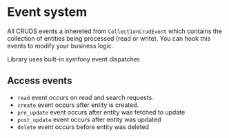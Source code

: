 # Event system

All CRUDS events a inhereted from `CollectionCrudEvent` which contains the collection
of entities being processed (read or write). You can hook this events to modify your 
business logic.

Library uses built-in symfony event dispatcher.

## Access events

* `read` event occurs on read and search requests.
* `create` event occurs after entity is created.
* `pre_update` event occurs after entity was fetched to update
* `post_update` event occurs after entity was updated
* `delete` event occurs before entity was deleted
